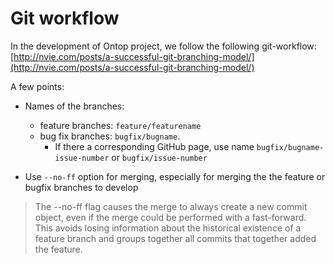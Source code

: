 # Git workflow

In the development of Ontop project, we follow the following git-workflow: [http://nvie.com/posts/a-successful-git-branching-model/](http://nvie.com/posts/a-successful-git-branching-model/)

A few points:

* Names of the branches:
  * feature branches: `feature/featurename`
  * bug fix branches: `bugfix/bugname`. 
    * If there a corresponding GitHub page, use name `bugfix/bugname-issue-number` or `bugfix/issue-number`

* Use `--no-ff` option for merging, especially for merging the the feature or bugfix branches to develop

> The --no-ff flag causes the merge to always create a new commit object, even if the merge could be performed with a fast-forward. This avoids losing information about the historical existence of a feature branch and groups together all commits that together added the feature. 